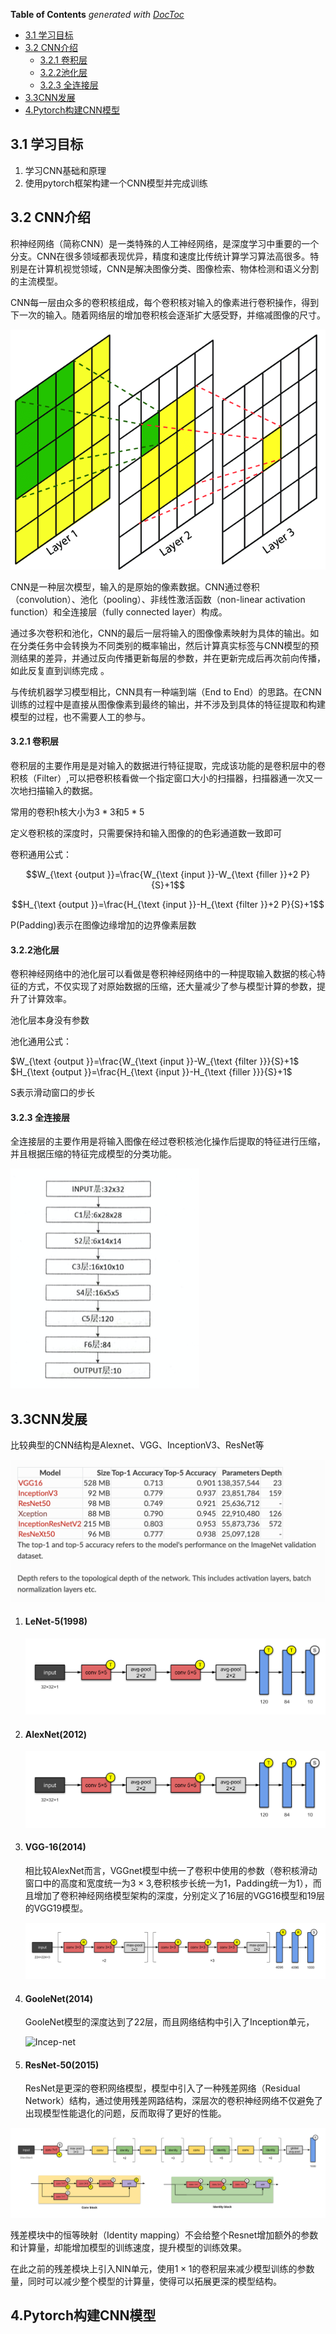 <!-- START doctoc generated TOC please keep comment here to allow auto update -->
<!-- DON'T EDIT THIS SECTION, INSTEAD RE-RUN doctoc TO UPDATE -->
**Table of Contents**  *generated with [DocToc](https://github.com/thlorenz/doctoc)*

- [3.1 学习目标](#31-%E5%AD%A6%E4%B9%A0%E7%9B%AE%E6%A0%87)
- [3.2 CNN介绍](#32-cnn%E4%BB%8B%E7%BB%8D)
    - [3.2.1 卷积层](#321-%E5%8D%B7%E7%A7%AF%E5%B1%82)
    - [3.2.2池化层](#322%E6%B1%A0%E5%8C%96%E5%B1%82)
    - [3.2.3 全连接层](#323-%E5%85%A8%E8%BF%9E%E6%8E%A5%E5%B1%82)
- [3.3CNN发展](#33cnn%E5%8F%91%E5%B1%95)
- [4.Pytorch构建CNN模型](#4pytorch%E6%9E%84%E5%BB%BAcnn%E6%A8%A1%E5%9E%8B)

<!-- END doctoc generated TOC please keep comment here to allow auto update -->

## 3.1 学习目标

1. 学习CNN基础和原理
2. 使用pytorch框架构建一个CNN模型并完成训练

## 3.2 CNN介绍

积神经网络（简称CNN）是一类特殊的人工神经网络，是深度学习中重要的一个分支。CNN在很多领域都表现优异，精度和速度比传统计算学习算法高很多。特别是在计算机视觉领域，CNN是解决图像分类、图像检索、物体检测和语义分割的主流模型。      

CNN每一层由众多的卷积核组成，每个卷积核对输入的像素进行卷积操作，得到下一次的输入。随着网络层的增加卷积核会逐渐扩大感受野，并缩减图像的尺寸。

![卷积](Task3-字符识别模型.assets/卷积.png)

CNN是一种层次模型，输入的是原始的像素数据。CNN通过卷积（convolution）、池化（pooling）、非线性激活函数（non-linear activation function）和全连接层（fully connected layer）构成。

通过多次卷积和池化，CNN的最后一层将输入的图像像素映射为具体的输出。如在分类任务中会转换为不同类别的概率输出，然后计算真实标签与CNN模型的预测结果的差异，并通过反向传播更新每层的参数，并在更新完成后再次前向传播，如此反复直到训练完成 。

与传统机器学习模型相比，CNN具有一种端到端（End to End）的思路。在CNN训练的过程中是直接从图像像素到最终的输出，并不涉及到具体的特征提取和构建模型的过程，也不需要人工的参与。

#### 3.2.1 卷积层

卷积层的主要作用是是对输入的数据进行特征提取，完成该功能的是卷积层中的卷积核（Filter）,可以把卷积核看做一个指定窗口大小的扫描器，扫描器通一次又一次地扫描输入的数据。

常用的卷积h核大小为$3*3$和$5*5$

定义卷积核的深度时，只需要保持和输入图像的的色彩通道数一致即可

卷积通用公式：

$$W_{\text {output }}=\frac{W_{\text {input }}-W_{\text {filler }}+2 P}{S}+1$$ 

$$H_{\text {output }}=\frac{H_{\text {input }}-H_{\text {filter }}+2 P}{S}+1$$

P(Padding)表示在图像边缘增加的边界像素层数

#### 3.2.2池化层

卷积神经网络中的池化层可以看做是卷积神经网络中的一种提取输入数据的核心特征的方式，不仅实现了对原始数据的压缩，还大量减少了参与模型计算的参数，提升了计算效率。

池化层本身没有参数

池化通用公式：

$W_{\text {output }}=\frac{W_{\text {input }}-W_{\text {filter }}}{S}+1$ $H_{\text {output }}=\frac{H_{\text {input }}-H_{\text {filler }}}{S}+1$

S表示滑动窗口的步长

#### 3.2.3 全连接层

全连接层的主要作用是将输入图像在经过卷积核池化操作后提取的特征进行压缩，并且根据压缩的特征完成模型的分类功能。

![](Task3-字符识别模型.assets/LeNet-5.png)

## 3.3CNN发展

比较典型的CNN结构是Alexnet、VGG、InceptionV3、ResNet等

![网络发展](Task3-字符识别模型.assets/网络发展.png)

1. #### LeNet-5(1998)

   ![Le_net](Task3-字符识别模型.assets/Le_net.png)

2. #### AlexNet(2012)

   ![Le_net](Task3-字符识别模型.assets/Le_net-0503400.png)

3. #### VGG-16(2014)

   相比较AlexNet而言，VGGnet模型中统一了卷积中使用的参数（卷积核滑动窗口中的高度和宽度统一为$3\times3$,卷积核步长统一为1，Padding统一为1），而且增加了卷积神经网络模型架构的深度，分别定义了16层的VGG16模型和19层的VGG19模型。

   ![VGG](Task3-字符识别模型.assets/VGG.png)

4. #### GooleNet(2014)

   GooleNet模型的深度达到了22层，而且网络结构中引入了Inception单元，

   ![Incep-net](Task3-字符识别模型.assets/Incep-net.png)

5. #### ResNet-50(2015)

   ResNet是更深的卷积网络模型，模型中引入了一种残差网络（Residual Network）结构，通过使用残差网路结构，深层次的卷积神经网络不仅避免了出现模型性能退化的问题，反而取得了更好的性能。

![Resnet50](Task3-字符识别模型.assets/Resnet50.png)

残差模块中的恒等映射（Identity mapping）不会给整个Resnet增加额外的参数和计算量，却能增加模型的训练速度，提升模型的训练效果。

在此之前的残差模块上引入NIN单元，使用$1\times1$的卷积层来减少模型训练的参数量，同时可以减少整个模型的计算量，使得可以拓展更深的模型结构。



## 4.Pytorch构建CNN模型



